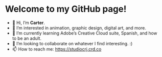 # Welcome to my GitHub page!

- 👋 Hi, I’m **Carter**.
- 👀 I’m interested in animation, graphic design, digital art, and more.
- 🌱 I’m currently learning Adobe’s Creative Cloud suite, Spanish, and how to be an adult.
- 💞️ I’m looking to collaborate on whatever I find interesting. :)
- 📫 How to reach me: https://studiocrj.crd.co

<!---
StudioCRJ/StudioCRJ is a ✨ special ✨ repository because its `README.md` (this file) appears on your GitHub profile.
You can click the Preview link to take a look at your changes.
--->
